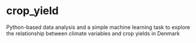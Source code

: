 # crop_yield
Python-based data analysis and a simple machine learning task to explore the relationship between climate variables and crop yields in Denmark
